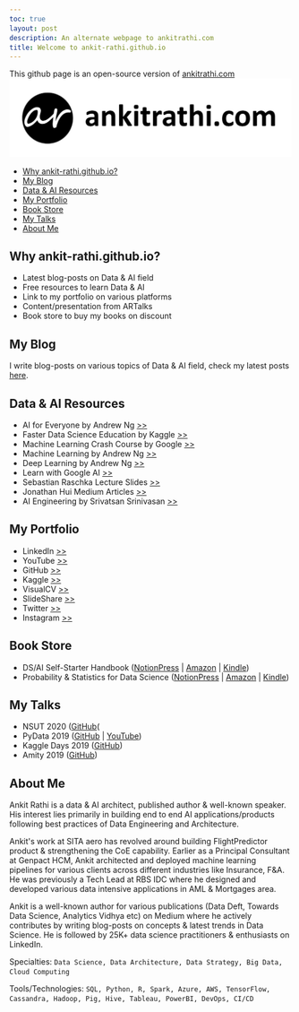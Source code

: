 ```yaml
---
toc: true
layout: post
description: An alternate webpage to ankitrathi.com
title: Welcome to ankit-rathi.github.io
---
```


This github page is an open-source version of [ankitrathi.com](https://www.ankitrathi.com/)
![AR_Logo](images/AR_Logo.jpg)

- [Why ankit-rathi.github.io?](#Why-ankit-rathigithubio)
- [My Blog](#My-Blog)
- [Data & AI Resources](#Data-AI-Resources)
- [My Portfolio](#My-Portfolio)
- [Book Store](#Book-Store)
- [My Talks](#My-Talks)
- [About Me](#About-Me)

## Why ankit-rathi.github.io?
- Latest blog-posts on Data & AI field
- Free resources to learn Data & AI
- Link to my portfolio on various platforms
- Content/presentation from ARTalks
- Book store to buy my books on discount

## My Blog

I write blog-posts on various topics of Data & AI field, check my latest posts [here](https://ankit-rathi.github.io/data-and-ai/). 

## Data & AI Resources
- AI for Everyone by Andrew Ng [>>](https://www.deeplearning.ai/ai-for-everyone/)
- Faster Data Science Education by Kaggle [>>](https://www.kaggle.com/learn/overview)
- Machine Learning Crash Course by Google [>>](https://developers.google.com/machine-learning/crash-course)
- Machine Learning by Andrew Ng [>>](https://www.coursera.org/learn/machine-learning)
- Deep Learning by Andrew Ng [>>](https://www.coursera.org/specializations/deep-learning)
- Learn with Google AI [>>](https://ai.google/education/)
- Sebastian Raschka Lecture Slides [>>](https://sebastianraschka.com/resources.html)
- Jonathan Hui Medium Articles [>>](https://medium.com/@jonathan_hui/index-page-for-my-articles-in-deep-learning-19821810a14)
- AI Engineering by Srivatsan Srinivasan [>>](https://www.youtube.com/channel/UCwBs8TLOogwyGd0GxHCp-Dw)


## My Portfolio
- LinkedIn [>>](https://www.linkedin.com/in/ankitrathi/)
- YouTube [>>](https://www.youtube.com/channel/UCrIv4EU2tFX8VhhT0oCnDnw)
- GitHub [>>](https://github.com/ankit-rathi)
- Kaggle [>>](https://www.kaggle.com/ankitrathi/competitions)
- VisualCV [>>](https://visualcv.com/ankit-rathi)
- SlideShare [>>](https://slideshare.net/ankitrathi)
- Twitter [>>](https://twitter.com/rathiankit)
- Instagram [>>](https://instagram.com/ankitrathi/)

## Book Store
- DS/AI Self-Starter Handbook ([NotionPress](https://notionpress.com/read/ds-ai-self-starter-handbook) | [Amazon](https://www.amazon.com/dp/1079189262) | [Kindle](https://www.amazon.com/dp/B07VDJ7PHD))
- Probability & Statistics for Data Science ([NotionPress](https://notionpress.com/read/probability-statistics-for-data-science) | [Amazon](https://www.amazon.com/dp/1795009047) | [Kindle](https://www.amazon.com/dp/B07N18VT5C))

## My Talks
- NSUT 2020 ([GitHub](https://github.com/ankitrathi169/AR-Talks/blob/master/ARTalks-AIML-on-Cloud-NSUT.pdf)(
- PyData 2019 ([GitHub](https://github.com/ankitrathi169/AR-Talks/blob/master/PyData2019_ML_Opacity.pdf) | [YouTube](https://www.youtube.com/watch?v=bAoJnCeKFZA&))
- Kaggle Days 2019 ([GitHub](https://github.com/ankitrathi169/AR-Talks/blob/master/ARTalks-KaggleDaysTalk.pdf))
- Amity 2019 ([GitHub](https://github.com/ankitrathi169/AR-Talks/blob/master/ARTalks-Guest_Lecture_Amity.pdf))

## About Me

Ankit Rathi is a data & AI architect, published author & well-known speaker. His interest lies primarily in building end to end AI applications/products following best practices of Data Engineering and Architecture. 

Ankit's work at SITA aero has revolved around building FlightPredictor product & strengthening the CoE capability. Earlier as a Principal Consultant at Genpact HCM, Ankit architected and deployed machine learning pipelines for various clients across different industries like Insurance, F&A. He was previously a Tech Lead at RBS IDC where he designed and developed various data intensive applications in AML & Mortgages area.

Ankit is a well-known author for various publications (Data Deft, Towards Data Science, Analytics Vidhya etc) on Medium where he actively contributes by writing blog-posts on concepts & latest trends in Data Science. He is followed by 25K+ data science practitioners & enthusiasts on LinkedIn.

Specialties: `Data Science, Data Architecture, Data Strategy, Big Data, Cloud Computing`

Tools/Technologies: `SQL, Python, R, Spark, Azure, AWS, TensorFlow, Cassandra, Hadoop, Pig, Hive, Tableau, PowerBI, DevOps, CI/CD` 
